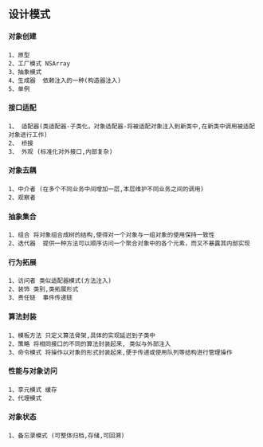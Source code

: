 ## 设计模式

#### 对象创建
```
1、原型
2、工厂模式 NSArray
3、抽象模式
4、生成器  依赖注入的一种(构造器注入)
5、单例
```
#### 接口适配
```
1、 适配器(类适配器-子类化，对象适配器-将被适配对象注入到新类中,在新类中调用被适配对象进行工作)
2、 桥接
3、 外观 (标准化对外接口,内部复杂)
```

#### 对象去耦
```
1、中介者 (在多个不同业务中间增加一层,本层维护不同业务之间的调用)
2、观察者
```

#### 抽象集合
```
1、组合 将对象组合成树的结构,使得对一个对象与一组对象的使用保持一致性
2、迭代器  提供一种方法可以顺序访问一个聚合对象中的各个元素，而又不暴露其内部实现
```

#### 行为拓展
```
1、访问者 类似适配器模式(方法注入)
2、装饰 类别,类拓展形式
3、责任链  事件传递链
```

#### 算法封装
```
1、模板方法 只定义算法骨架,具体的实现延迟到子类中
2、策略 将相同接口的不同的算法封装起来, 类似与外部注入
3、命令模式 将操作以对象的形式封装起来,便于传递或使用队列等结构进行管理操作
```
#### 性能与对象访问
```
1、享元模式 缓存
2、代理模式
```

#### 对象状态
```
1、备忘录模式 (可整体归档,存储,可回溯)
```

